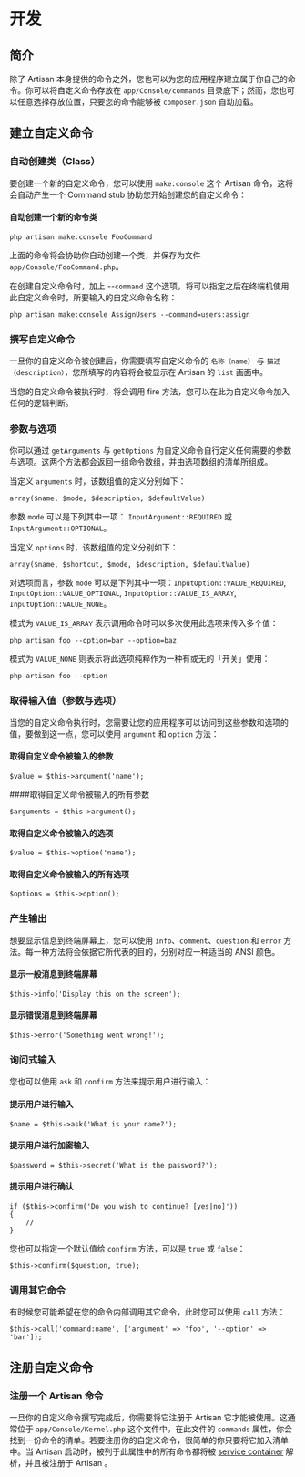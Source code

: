 # 开发

## 简介

除了 Artisan 本身提供的命令之外，您也可以为您的应用程序建立属于你自己的命令。你可以将自定义命令存放在 `app/Console/commands` 目录底下；然而，您也可以任意选择存放位置，只要您的命令能够被 `composer.json` 自动加载。

## 建立自定义命令

### 自动创建类（Class）

要创建一个新的自定义命令，您可以使用 `make:console` 这个 Artisan 命令，这将会自动产生一个 Command stub 协助您开始创建您的自定义命令：

#### 自动创建一个新的命令类

```
php artisan make:console FooCommand
```

上面的命令将会协助你自动创建一个类，并保存为文件 `app/Console/FooCommand.php`。

在创建自定义命令时，加上 --`command` 这个选项，将可以指定之后在终端机使用此自定义命令时，所要输入的自定义命令名称：

```
php artisan make:console AssignUsers --command=users:assign
```

### 撰写自定义命令

一旦你的自定义命令被创建后，你需要填写自定义命令的 `名称（name）` 与 `描述（description）`，您所填写的内容将会被显示在 Artisan 的 `list` 画面中。

当您的自定义命令被执行时，将会调用 fire 方法，您可以在此为自定义命令加入任何的逻辑判断。

### 参数与选项

你可以通过 `getArguments` 与 `getOptions` 为自定义命令自行定义任何需要的参数与选项。这两个方法都会返回一组命令数组，并由选项数组的清单所组成。

当定义 `arguments` 时，该数组值的定义分别如下：

```
array($name, $mode, $description, $defaultValue)
```

参数 `mode` 可以是下列其中一项： `InputArgument::REQUIRED` 或 `InputArgument::OPTIONAL`。

当定义 `options` 时，该数组值的定义分别如下：

```
array($name, $shortcut, $mode, $description, $defaultValue)
```

对选项而言，参数 `mode` 可以是下列其中一项：`InputOption::VALUE_REQUIRED`, `InputOption::VALUE_OPTIONAL`, `InputOption::VALUE_IS_ARRAY`, `InputOption::VALUE_NONE`。

模式为 `VALUE_IS_ARRAY` 表示调用命令时可以多次使用此选项来传入多个值：

```
php artisan foo --option=bar --option=baz
```

模式为 `VALUE_NONE` 则表示将此选项纯粹作为一种有或无的「开关」使用：

```
php artisan foo --option
```

### 取得输入值（参数与选项）

当您的自定义命令执行时，您需要让您的应用程序可以访问到这些参数和选项的值，要做到这一点，您可以使用 `argument` 和 `option` 方法：

#### 取得自定义命令被输入的参数

```
$value = $this->argument('name');
```

####取得自定义命令被输入的所有参数

```
$arguments = $this->argument();
```

#### 取得自定义命令被输入的选项

```
$value = $this->option('name');
```

#### 取得自定义命令被输入的所有选项

```
$options = $this->option();
```

### 产生输出

想要显示信息到终端屏幕上，您可以使用 `info`、`comment`、`question` 和 `error` 方法。每一种方法将会依据它所代表的目的，分别对应一种适当的 ANSI 颜色。

#### 显示一般消息到终端屏幕

```
$this->info('Display this on the screen');
```

#### 显示错误消息到终端屏幕

```
$this->error('Something went wrong!');
```

### 询问式输入

您也可以使用 `ask` 和 `confirm` 方法来提示用户进行输入：

#### 提示用户进行输入

```
$name = $this->ask('What is your name?');
```

#### 提示用户进行加密输入

```
$password = $this->secret('What is the password?');
```

#### 提示用户进行确认

```
if ($this->confirm('Do you wish to continue? [yes|no]'))
{
    //
}
```

您也可以指定一个默认值给 `confirm` 方法，可以是 `true` 或 `false`：

```
$this->confirm($question, true);
```

### 调用其它命令

有时候您可能希望在您的命令内部调用其它命令，此时您可以使用 `call` 方法：

```
$this->call('command:name', ['argument' => 'foo', '--option' => 'bar']);
```

## 注册自定义命令

### 注册一个 Artisan 命令

一旦你的自定义命令撰写完成后，你需要将它注册于 Artisan 它才能被使用。这通常位于 `app/Console/Kernel.php` 这个文件中。在此文件的 `commands` 属性，你会找到一份命令的清单。若要注册你的自定义命令，很简单的你只要将它加入清单中。当 Artisan 启动时，被列于此属性中的所有命令都将被 [service container](container.md) 解析，并且被注册于 Artisan 。




